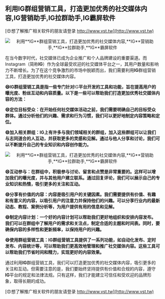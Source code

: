 ## **利用**IG**群组营销工具，打造更加优秀的社交媒体内容,**IG**营销助手,**IG**拉群助手,**IG**霸屏软件**

[😍想了解推广相关软件的朋友请登录 http://www.vst.tw](http://www.vst.tw)

 <center><img src="https://vst.tw/MP4/tuiguang/png/8.png" alt="利用**IG**群组营销工具，打造更加优秀的社交媒体内容,**IG**营销助手,**IG**拉群助手,**IG**霸屏软件"></center>

在当今数字时代，社交媒体已成为企业推广和个人品牌建设的重要渠道。而Instagram（简称**IG**）作为全球最受欢迎的社交媒体平台之一，其用户数量和影响力不断增长。为了在这个竞争激烈的市场中脱颖而出，我们需要利用**IG**群组营销工具，打造更加优秀的社交媒体内容。

**😄**IG**群组营销工具是指一些专门针对**IG**平台开发的工具和功能，旨在提高用户的曝光度、粉丝互动和内容质量。以下是一些可以帮助我们打造更加优秀社交媒体内容的方法：**

**😄定位目标受众：在开始任何社交媒体活动之前，我们需要明确自己的目标受众群体。通过分析他们的兴趣、需求和行为习惯，我们可以更好地制定内容策略和定位。**

**😄加入相关群组：**IG**上有许多与我们领域相关的群组，加入这些群组可以让我们与志同道合的人互动，并获取更多的灵感和见解。通过与他人分享和讨论，我们可以不断提升自己的专业知识和内容创作能力。**

 <center><img src="https://vst.tw/MP4/tuiguang/png/7.png" alt="利用**IG**群组营销工具，打造更加优秀的社交媒体内容,**IG**营销助手,**IG**拉群助手,**IG**霸屏软件"></center>

**😄互动参与：在群组中，积极参与讨论、留言和点赞是非常重要的。这样可以增加我们的曝光度，并与其他用户建立联系。通过回复评论，我们可以展示自己的专业知识和热情，吸引更多的关注和互动。**

**😄分享有价值的内容：内容是吸引用户的关键因素。我们需要提供有价值、有趣和有意义的内容，以吸引用户的注意力并保持他们的兴趣。可以分享行业内的最新动态、教程、案例分析等，为用户提供有用的信息和见解。**

**😄制定内容计划：一个好的内容计划可以帮助我们更好地组织和安排内容发布。我们可以在群组中了解用户的需求和关注点，制定合适的主题和时间表。同时，要确保内容的多样性和更新频率，以保持用户的兴趣。**

**😄使用群组营销工具：**IG**群组营销工具提供了一系列功能，如自动化发布、定时发布、内容统计等，可以帮助我们更高效地管理和推广社交媒体内容。这些工具可以帮助我们节省时间和精力，实现更好的内容效果。**

通过利用**IG**群组营销工具，我们可以打造更加优秀的社交媒体内容，吸引更多的关注和互动。但需要注意的是，我们要始终坚持提供有价值和合规的内容，遵守**IG**平台的规定和法律法规。只有这样，我们才能建立可信任和受欢迎的品牌形象，取得长期的成功。

[😍想了解推广相关软件的朋友请登录 http://www.vst.tw](http://www.vst.tw)



